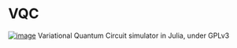 # VQC
[![image](https://img.shields.io/github/issues/theagodzilla/cc)](https://coveralls.io/)
Variational Quantum Circuit simulator in Julia, under GPLv3
